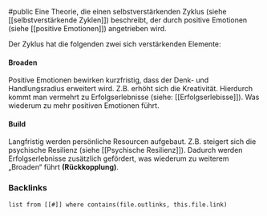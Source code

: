 #public
Eine Theorie, die einen selbstverstärkenden Zyklus (siehe [[selbstverstärkende Zyklen]]) beschreibt, der durch positive Emotionen (siehe [[positive Emotionen]]) angetrieben wird. 

Der Zyklus hat die folgenden zwei sich verstärkenden Elemente:

#### Broaden
Positive Emotionen bewirken kurzfristig, dass der Denk- und Handlungsradius erweitert wird. Z.B. erhöht sich die Kreativität. Hierdurch kommt man vermehrt zu Erfolgserlebnisse (siehe: [[Erfolgserlebisse]]). Was wiederum zu mehr positiven Emotionen führt. 

#### Build
Langfristig werden persönliche Resourcen aufgebaut. Z.B. steigert sich die psychische Resilienz (siehe [[Psychische Resilienz]]). Dadurch werden Erfolgserlebnisse zusätzlich gefördert, was wiederum zu weiterem „Broaden“ führt **(Rückkopplung)**. 


### Backlinks
```dataview 
list from [[#]] where contains(file.outlinks, this.file.link)
```

